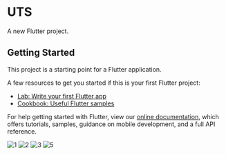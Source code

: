 # UTS

A new Flutter project.

## Getting Started

This project is a starting point for a Flutter application.

A few resources to get you started if this is your first Flutter project:

- [Lab: Write your first Flutter app](https://flutter.dev/docs/get-started/codelab)
- [Cookbook: Useful Flutter samples](https://flutter.dev/docs/cookbook)

For help getting started with Flutter, view our
[online documentation](https://flutter.dev/docs), which offers tutorials,
samples, guidance on mobile development, and a full API reference.

![1](https://user-images.githubusercontent.com/67048687/161380338-25e4ad23-5cbf-4b1a-adc6-566108060a99.jpg)
![2](https://user-images.githubusercontent.com/67048687/161380344-e5c60c6a-6b6b-4786-910a-221a38fd34df.jpg)
![3](https://user-images.githubusercontent.com/67048687/161380346-34fd4290-acdf-4644-a14b-cc358d31e985.jpg)
![5](https://user-images.githubusercontent.com/67048687/161381717-6f3e4dbc-858d-4e97-8c64-d15872dbf894.jpg)
